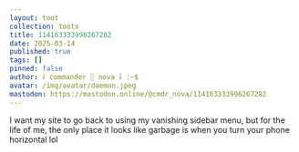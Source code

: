 ```yaml
---
layout: toot
collection: toots
title: 114163333996267282
date: 2025-03-14
published: true
tags: []
pinned: false
author: ⸸ commander ░ nova ⸸ :~$
avatar: /img/avatar/daemon.jpeg
mastodon: https://mastodon.online/@cmdr_nova/114163333996267282
---
```


I want my site to go back to using my vanishing sidebar menu, but for the life of me, the only place it looks like garbage is when you turn your phone horizontal lol
